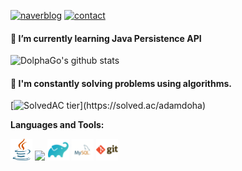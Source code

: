 [![naverblog](https://img.shields.io/badge/naverblog-badge?style=flat-square&logo=Blogger&logoColor=white)](http://blog.naver.com/adamdoha)
[![contact](https://img.shields.io/badge/-adamdoha@naver.com-c14438?style=flat-square&logo=Gmail&logoColor=white&color=blue&link=mailto:adamdoha@naver.com)](mailto:adamdoha@naver.com)

#### 🌱 I’m currently learning Java Persistence API
![DolphaGo's github stats](https://github-readme-stats.vercel.app/api?username=adamdoha&count_private=true&show_icons=true&title_color=f7f307&icon_color=02b062&text_color=ffffff&bg_color=180175)


#### 👻 I'm constantly solving problems using algorithms.
[![SolvedAC tier](http://mazassumnida.wtf/api/generate_badge?boj=adamdoha&?)](https://solved.ac/adamdoha) 

**Languages and Tools:**  

<code><img height="35" src="https://raw.githubusercontent.com/github/explore/80688e429a7d4ef2fca1e82350fe8e3517d3494d/topics/java/java.png"></code>
<code><img height="35" src="https://github.com/spring-projects/spring-framework/blob/master/src/docs/spring-framework.png"></code>
<code><img height="35" src="https://raw.githubusercontent.com/github/explore/59009b1589a883459c0ae19044e3e7e3ec0c4e0a/topics/gradle/gradle.png"></code>
<code><img height="35" src="https://raw.githubusercontent.com/github/explore/80688e429a7d4ef2fca1e82350fe8e3517d3494d/topics/mysql/mysql.png"></code>
<code><img height="35" src="https://raw.githubusercontent.com/github/explore/80688e429a7d4ef2fca1e82350fe8e3517d3494d/topics/git/git.png"></code>
